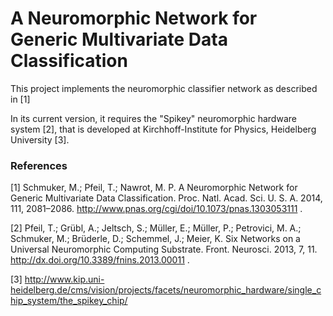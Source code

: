 # A Neuromorphic Network for Generic Multivariate Data Classification
This project implements the neuromorphic classifier network as described in [1] 

In its current version, it requires the "Spikey" neuromorphic hardware system [2], that is developed at Kirchhoff-Institute for Physics, Heidelberg University [3].


### References 
[1] Schmuker, M.; Pfeil, T.; Nawrot, M. P. A Neuromorphic Network for Generic Multivariate Data Classification. Proc. Natl. Acad. Sci. U. S. A. 2014, 111, 2081–2086. http://www.pnas.org/cgi/doi/10.1073/pnas.1303053111 .

[2] Pfeil, T.; Grübl, A.; Jeltsch, S.; Müller, E.; Müller, P.; Petrovici, M. A.; Schmuker, M.; Brüderle, D.; Schemmel, J.; Meier, K. Six Networks on a Universal Neuromorphic Computing Substrate. Front. Neurosci. 2013, 7, 11. http://dx.doi.org/10.3389/fnins.2013.00011 .

[3] http://www.kip.uni-heidelberg.de/cms/vision/projects/facets/neuromorphic_hardware/single_chip_system/the_spikey_chip/
